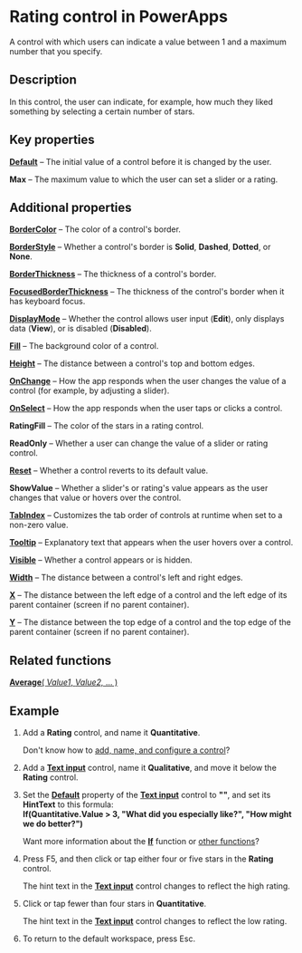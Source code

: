 <properties
    pageTitle="Rating control: reference | Microsoft PowerApps"
    description="Information, including properties and examples, about the Rating control"
    services=""
    suite="powerapps"
    documentationCenter="na"
    authors="fikaradz"
    manager="anneta"
    editor=""
    tags=""/>

<tags
   ms.service="powerapps"
   ms.devlang="na"
   ms.topic="article"
   ms.tgt_pltfrm="na"
   ms.workload="na"
    ms.date="10/25/2016"
   ms.author="fikaradz"/>

# Rating control in PowerApps #
A control with which users can indicate a value between 1 and a maximum number that you specify.

## Description ##
In this control, the user can indicate, for example, how much they liked something by selecting a certain number of stars.

## Key properties ##

**[Default](properties-core.md)** – The initial value of a control before it is changed by the user.

**Max** – The maximum value to which the user can set a slider or a rating.

## Additional properties ##

**[BorderColor](properties-color-border.md)** – The color of a control's border.

**[BorderStyle](properties-color-border.md)** – Whether a control's border is **Solid**, **Dashed**, **Dotted**, or **None**.

**[BorderThickness](properties-color-border.md)** – The thickness of a control's border.

**[FocusedBorderThickness](properties-color-border.md)** – The thickness of the control's border when it has keyboard focus.

**[DisplayMode](properties-core.md)** – Whether the control allows user input (**Edit**), only displays data (**View**), or is disabled (**Disabled**).

**[Fill](properties-color-border.md)** – The background color of a control.

**[Height](properties-size-location.md)** – The distance between a control's top and bottom edges.

**[OnChange](properties-core.md)** – How the app responds when the user changes the value of a control (for example, by adjusting a slider).

**[OnSelect](properties-core.md)** – How the app responds when the user taps or clicks a control.

**RatingFill** – The color of the stars in a rating control.

**ReadOnly** – Whether a user can change the value of a slider or rating control.

**[Reset](properties-core.md)** – Whether a control reverts to its default value.

**ShowValue** – Whether a slider's or rating's value appears as the user changes that value or hovers over the control.

**[TabIndex](properties-accessibility.md)** – Customizes the tab order of controls at runtime when set to a non-zero value.

**[Tooltip](properties-core.md)** – Explanatory text that appears when the user hovers over a control.

**[Visible](properties-core.md)** – Whether a control appears or is hidden.

**[Width](properties-size-location.md)** – The distance between a control's left and right edges.

**[X](properties-size-location.md)** – The distance between the left edge of a control and the left edge of its parent container (screen if no parent container).

**[Y](properties-size-location.md)** – The distance between the top edge of a control and the top edge of the parent container (screen if no parent container).

## Related functions ##

[**Average**( *Value1*, *Value2,* ... )](../functions/function-aggregates.md)

## Example ##
1. Add a **Rating** control, and name it **Quantitative**.

	Don't know how to [add, name, and configure a control](../add-configure-controls.md)?

1. Add a **[Text input](control-text-input.md)** control, name it **Qualitative**, and move it below the **Rating** control.

1. Set the **[Default](properties-core.md)** property of the **[Text input](control-text-input.md)** control to **""**, and set its **HintText** to this formula:
<br>**If(Quantitative.Value > 3, "What did you especially like?", "How might we do better?")**

	Want more information about the **[If](../functions/function-if.md)** function or [other functions](../formula-reference.md)?

1. Press F5, and then click or tap either four or five stars in the **Rating** control.

	The hint text in the **[Text input](control-text-input.md)** control changes to reflect the high rating.

1. Click or tap fewer than four stars in **Quantitative**.

	The hint text in the **[Text input](control-text-input.md)** control changes to reflect the low rating.

1. To return to the default workspace, press Esc.

